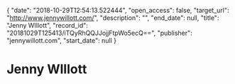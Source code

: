 {
  "date": "2018-10-29T12:54:13.522444", 
  "open_access": false, 
  "target_url": "http://www.jennywillott.com/", 
  "description": "", 
  "end_date": null, 
  "title": "Jenny WIllott", 
  "record_id": "20181029T125413/iTQyRhQQJJojjFtpWo5ecQ==", 
  "publisher": "jennywillott.com", 
  "start_date": null
}

# Jenny WIllott

